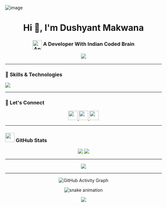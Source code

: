 ![image](https://github.com/user-attachments/assets/5642408f-a8be-44ba-9f21-54ea5a1a8ee5)



<h1 align="center">Hi 👋, I'm Dushyant Makwana</h1>
<h3 align="center">
   <img src="https://img.icons8.com/?size=100&id=eLqYZB2LtBjj&format=png&color=000000" alt="App" height="30" style="vertical-align: middle; margin-bottom: -3px;" />
   A  Developer With Indian Coded Brain 
  
</h3>





<h3 align="center" style="margin-top:10px">
  <img src="https://readme-typing-svg.demolab.com?font=Press+Start+2P&size=18&duration=2000&pause=1000&color=FF5F6D&center=true&vCenter=true&width=550&lines=Indie+Game+Developer;Web+Developer;Coding+Enthusiast" />
</h3>



---









### 🚀 **Skills & Technologies**
<p align="left">
  <img src="https://skillicons.dev/icons?i=unity,cs,cpp,python,react,nodejs,mongodb,express,flutter,dart,html,css,js,bootstrap,tailwind,git,github,linux" />
</p>

---


### 💬 **Let's Connect**
<p align="center">
  <a href="https://linkedin.com/in/dushyantmak85" target="_blank">
    <img src="https://img.shields.io/badge/LinkedIn-%230077B5.svg?&style=for-the-badge&logo=linkedin&logoColor=white" height="30" />
  </a>
  <a href="https://github.com/dushyantmak85" target="_blank">
    <img src="https://img.shields.io/badge/GitHub-%23181717.svg?&style=for-the-badge&logo=github&logoColor=white" height="30" />
  </a>
  <a href="mailto:dushyantmak85@gmail.com" target="_blank">
    <img src="https://img.shields.io/badge/Gmail-D14836.svg?&style=for-the-badge&logo=gmail&logoColor=white" height="30" />
  </a>


---

 <h3><img src="https://media4.giphy.com/media/MIGbtLZoVjbl0bYbAd/giphy.gif?cid=ecf05e472t2h0i8d7dcjaoau9iqtchhr899hxmpxzzgc7lyw&rid=giphy.gif" width="30"> GitHub Stats </h3>
  <!-- Most Used Languages on the left -->



  <!-- Stats on the right -->

<div align="center">
  <img height="auto" src="https://github-readme-stats.vercel.app/api?username=dushyantmak85&show_icons=true&theme=radical&count_private=true" />
  <img height="auto" src="https://github-readme-streak-stats.herokuapp.com?user=dushyantmak85&theme=radical" />
</div>

---


<p align="center">
  <img height="auto" src="https://github-readme-stats.vercel.app/api/top-langs/?username=dushyantmak85&langs_count=8&layout=compact&theme=radical" />
</p>

---
   
  
    



<p align="center">
  <img src="https://github-readme-activity-graph.vercel.app/graph?username=dushyantmak85&theme=redical" alt="GitHub Activity Graph" />
</p>

<p align="center">
  <img src="https://github.com/dushyantmak85/dushyantmak85/blob/output/github-contribution-grid-snake.svg" alt="snake animation" />
</p>




<p align="center"><img src="https://profile-counter.glitch.me/{dushyantmak85}/count.svg"></p>










